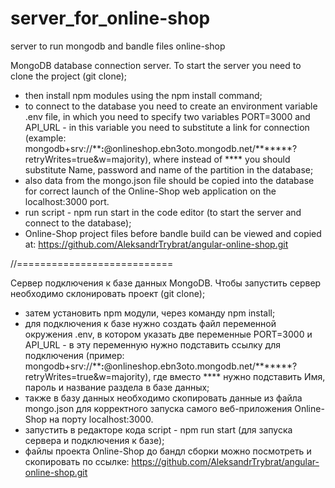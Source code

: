 # server_for_online-shop
server to run mongodb and bandle files online-shop

MongoDB database connection server.
To start the server you need to clone the project (git clone);
- then install npm modules using the npm install command;
- to connect to the database you need to create an environment variable .env file, in which you need to specify two variables PORT=3000 and API_URL - in this variable you need to substitute a link for connection
  (example: mongodb+srv://********:******@onlineshop.ebn3oto.mongodb.net/*******?retryWrites=true&w=majority), where instead of **** you should substitute Name, password and name of the partition in the database;
- also data from the mongo.json file should be copied into the database for correct launch of the Online-Shop web application on the localhost:3000 port.
- run script - npm run start in the code editor (to start the server and connect to the database);
- Online-Shop project files before bandle build can be viewed and copied at: https://github.com/AleksandrTrybrat/angular-online-shop.git

//===========================

Сервер подключения к базе данных MongoDB.
Чтобы запустить сервер необходимо склонировать проект (git clone);
- затем установить npm модули, через команду npm install;
- для подключения к базе нужно создать файл переменной окружения .env, в котором указать две переменные PORT=3000 и API_URL - в эту переменную нужно подставить ссылку для подключения
  (пример: mongodb+srv://********:******@onlineshop.ebn3oto.mongodb.net/*******?retryWrites=true&w=majority), где вместо **** нужно подставить Имя, пароль и название раздела в базе данных;
- также в базу данных необходимо скопировать данные из файла mongo.json для корректного запуска самого веб-приложения Online-Shop на порту localhost:3000.
- запустить в редакторе кода script - npm run start (для запуска сервера и подключения к базе);
- файлы проекта Online-Shop до бандл сборки можно посмотреть и скопировать по ссылке: https://github.com/AleksandrTrybrat/angular-online-shop.git
